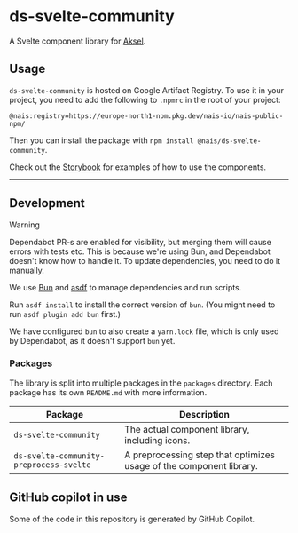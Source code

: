 # ds-svelte-community

A Svelte component library for [Aksel](https://aksel.nav.no).

## Usage

`ds-svelte-community` is hosted on Google Artifact Registry. To use it in your project, you need to add the following to `.npmrc` in the root of your project:

```
@nais:registry=https://europe-north1-npm.pkg.dev/nais-io/nais-public-npm/
```

Then you can install the package with `npm install @nais/ds-svelte-community`.

Check out the [Storybook](https://nais.io/ds-svelte-community) for examples of how to use the components.

---

## Development

> [!WARNING]
> Dependabot PR-s are enabled for visibility, but merging them will cause errors with tests etc. This is because we're using Bun, and
> Dependabot doesn't know how to handle it. To update dependencies, you need to do it manually.

We use [Bun](https://bun.sh) and [asdf](https://asdf-vm.com) to manage dependencies and run scripts.

Run `asdf install` to install the correct version of `bun`. (You might need to run `asdf plugin add bun` first.)

We have configured `bun` to also create a `yarn.lock` file, which is only used by Dependabot, as it doesn't support `bun` yet.

### Packages

The library is split into multiple packages in the `packages` directory. Each package has its own `README.md` with more information.

| Package                                 | Description                                                         |
| --------------------------------------- | ------------------------------------------------------------------- |
| `ds-svelte-community`                   | The actual component library, including icons.                      |
| `ds-svelte-community-preprocess-svelte` | A preprocessing step that optimizes usage of the component library. |

## GitHub copilot in use

Some of the code in this repository is generated by GitHub Copilot.
